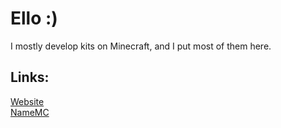 # Ello :)
<p>I mostly develop kits on Minecraft, and I put most of them here.</p>

## Links:
[Website](https://mrt10.github.io/) <br> [NameMC](https://namemc.com/profile/MrT1_.1)
